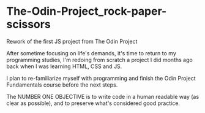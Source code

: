 # The-Odin-Project_rock-paper-scissors

 Rework of the first JS project from The Odin Project

 After sometime focusing on life's demands, it's time to return to my programming studies, I'm redoing from scratch a project I did months ago back when I was learning HTML, CSS and JS.

 I plan to re-familiarize myself with programming and finish the Odin Project Fundamentals course before the next steps.

 The NUMBER ONE OBJECTIVE is to write code in a human readable way (as clear as possible), and to preserve what's considered good practice.
